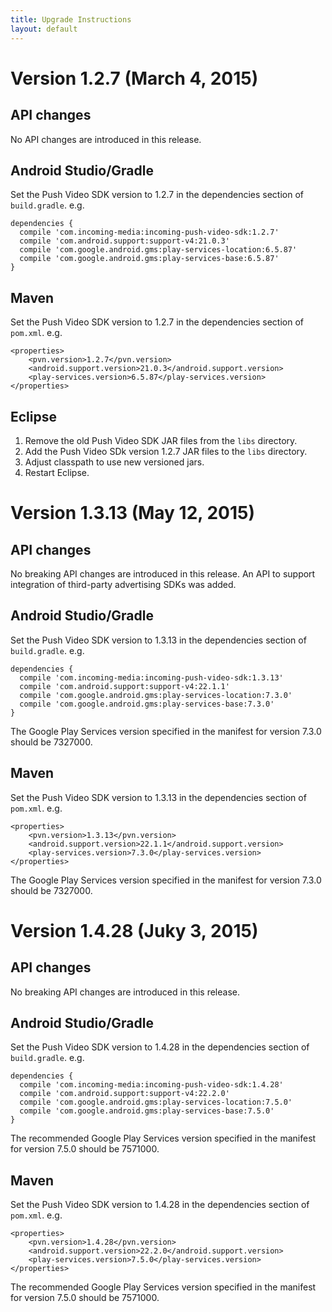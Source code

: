 ```yaml
---
title: Upgrade Instructions
layout: default 
---
```

 
# Version 1.2.7 (March 4, 2015) 

## API changes

No API changes are introduced in this release.
	
## Android Studio/Gradle

Set the Push Video SDK version to 1.2.7 in the dependencies section of `build.gradle`. e.g.

    dependencies {
      compile 'com.incoming-media:incoming-push-video-sdk:1.2.7'
      compile 'com.android.support:support-v4:21.0.3'
      compile 'com.google.android.gms:play-services-location:6.5.87'
      compile 'com.google.android.gms:play-services-base:6.5.87'
    }


## Maven

Set the Push Video SDK version to 1.2.7 in the dependencies section of `pom.xml`. e.g.

    <properties>
        <pvn.version>1.2.7</pvn.version>
        <android.support.version>21.0.3</android.support.version>
        <play-services.version>6.5.87</play-services.version>
    </properties>

## Eclipse

 1. Remove the old Push Video SDK JAR files from the `libs` directory.
 1. Add the Push Video SDk version 1.2.7 JAR files to the `libs` directory.
 1. Adjust classpath to use new versioned jars.
 1. Restart Eclipse.


# Version 1.3.13 (May 12, 2015) 

## API changes

No breaking API changes are introduced in this release. An API to support integration of third-party advertising SDKs was added.
	
## Android Studio/Gradle

Set the Push Video SDK version to 1.3.13 in the dependencies section of `build.gradle`. e.g.

    dependencies {
      compile 'com.incoming-media:incoming-push-video-sdk:1.3.13'
      compile 'com.android.support:support-v4:22.1.1'
      compile 'com.google.android.gms:play-services-location:7.3.0'
      compile 'com.google.android.gms:play-services-base:7.3.0'
    }

The Google Play Services version specified in the manifest for version 7.3.0 should be 7327000.

## Maven

Set the Push Video SDK version to 1.3.13 in the dependencies section of `pom.xml`. e.g.

    <properties>
        <pvn.version>1.3.13</pvn.version>
        <android.support.version>22.1.1</android.support.version>
        <play-services.version>7.3.0</play-services.version>
    </properties>

The Google Play Services version specified in the manifest for version 7.3.0 should be 7327000.

# Version 1.4.28 (Juky 3, 2015) 

## API changes

No breaking API changes are introduced in this release.
	
## Android Studio/Gradle

Set the Push Video SDK version to 1.4.28 in the dependencies section of `build.gradle`. e.g.

    dependencies {
      compile 'com.incoming-media:incoming-push-video-sdk:1.4.28'
      compile 'com.android.support:support-v4:22.2.0'
      compile 'com.google.android.gms:play-services-location:7.5.0'
      compile 'com.google.android.gms:play-services-base:7.5.0'
    }

The recommended Google Play Services version specified in the manifest for version 7.5.0 should be 7571000.

## Maven

Set the Push Video SDK version to 1.4.28 in the dependencies section of `pom.xml`. e.g.

    <properties>
        <pvn.version>1.4.28</pvn.version>
        <android.support.version>22.2.0</android.support.version>
        <play-services.version>7.5.0</play-services.version>
    </properties>

The recommended Google Play Services version specified in the manifest for version 7.5.0 should be 7571000.


